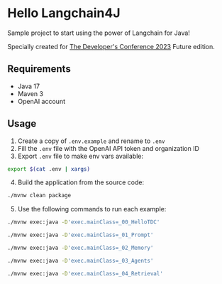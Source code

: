# Hello Langchain4J

Sample project to start using the power of Langchain for Java! 

Specially created for [The Developer's Conference 2023](https://thedevconf.com/tdc/2023/future/) Future edition.

## Requirements
- Java 17
- Maven 3
- OpenAI account

## Usage

1. Create a copy of `.env.example` and rename to `.env`
2. Fill the `.env` file with the OpenAI API token and organization ID
3. Export `.env` file to make env vars available:
```bash
export $(cat .env | xargs)
```
4. Build the application from the source code:
```bash
./mvnw clean package
```
5. Use the following commands to run each example:
```bash
./mvnw exec:java -D'exec.mainClass=_00_HelloTDC'

./mvnw exec:java -D'exec.mainClass=_01_Prompt'

./mvnw exec:java -D'exec.mainClass=_02_Memory'

./mvnw exec:java -D'exec.mainClass=_03_Agents'

./mvnw exec:java -D'exec.mainClass=_04_Retrieval'
```